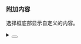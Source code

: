 ### 附加内容

选择框底部显示自定义的内容。

<div class="cell-demo vp-raw">
  <yc-time-picker style="width: 194px;">
    <template #extra> Extra Footer </template>
  </yc-time-picker>
</div>

<details>
<summary>
 <button class="code-btn"  >
    <icon-code />
 </button>
</summary>

```vue
<template>
  <yc-time-picker style="width: 194px;">
    <template #extra> Extra Footer </template>
  </yc-time-picker>
</template>
```

</details>
